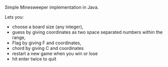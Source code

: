 Simple Minesweeper implementation in Java. 

Lets you:
* choose a board size (any integer), 
* guess by giving coordinates as two space separated numbers within the range, 
* Flag by giving F and coordinates, 
* chord by giving C and coordinates
* restart a new game when you win or lose
* hit enter twice to quit
